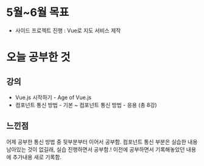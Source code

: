 # 5월~6월 목표 
 - 사이드 프로젝트 진행 : Vue로 지도 서비스 제작

# 오늘 공부한 것
 ## 강의
  - Vue.js 시작하기 - Age of Vue.js
  - 컴포넌트 통신 방법 - 기본 ~ 컴포넌트 통신 방법 - 응용 (총 8강)

 ## 느낀점
  어제 공부한 통신 방법 중 뒷부분부터 이어서 공부함.
  컴포넌트 통신 부분은 실습한 내용 남아있는 것이 없길래, 실습 진행하면서 공부함.!
  이전에 공부하면서 기록해놓았던 내용에 추가내용 새로 기록함.

